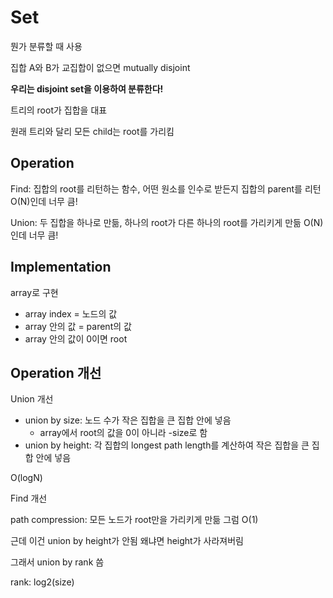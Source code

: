 # Set
뭔가 분류할 때 사용

집합 A와 B가 교집합이 없으면 mutually disjoint

**우리는 disjoint set을 이용하여 분류한다!**

트리의 root가 집합을 대표

원래 트리와 달리 모든 child는 root를 가리킴

## Operation

Find: 집합의 root를 리턴하는 함수, 어떤 원소를 인수로 받든지 집합의 parent를 리턴 O(N)인데 너무 큼!

Union: 두 집합을 하나로 만듦, 하나의 root가 다른 하나의 root를 가리키게 만듦 O(N)인데 너무 큼!

## Implementation

array로 구현

- array index = 노드의 값
- array 안의 값 = parent의 값
- array 안의 값이 0이면 root

## Operation 개선

Union 개선

- union by size: 노드 수가 작은 집합을 큰 집합 안에 넣음
    - array에서 root의 값을 0이 아니라 -size로 함
- union by height: 각 집합의 longest path length를 계산하여 작은 집합을 큰 집합 안에 넣음

O(logN)

Find 개선

path compression: 모든 노드가 root만을 가리키게 만듦 그럼 O(1)

근데 이건 union by height가 안됨 왜냐면 height가 사라져버림

그래서 union by rank 씀

rank: log2(size)
